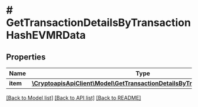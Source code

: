 # # GetTransactionDetailsByTransactionHashEVMRData

## Properties

Name | Type | Description | Notes
------------ | ------------- | ------------- | -------------
**item** | [**\CryptoapisApiClient\Model\GetTransactionDetailsByTransactionHashEVMRI**](GetTransactionDetailsByTransactionHashEVMRI.md) |  |

[[Back to Model list]](../../README.md#models) [[Back to API list]](../../README.md#endpoints) [[Back to README]](../../README.md)

